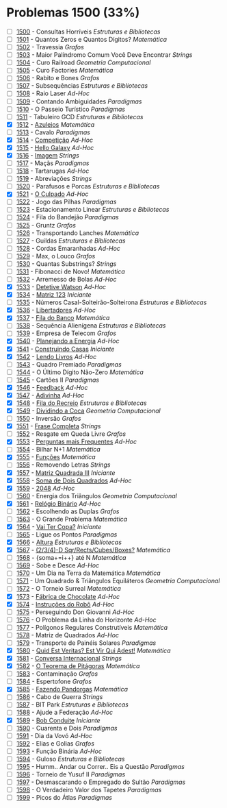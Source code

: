 # Problemas 1500 (33%)

- [ ]  [1500](https://www.beecrowd.com.br/repository/UOJ_1500.html) - Consultas Horríveis *Estruturas e Bibliotecas*
- [ ]  [1501](https://www.beecrowd.com.br/repository/UOJ_1501.html) - Quantos Zeros e Quantos Dígitos? *Matemática*
- [ ]  [1502](https://www.beecrowd.com.br/repository/UOJ_1502.html) - Travessia *Grafos*
- [ ]  [1503](https://www.beecrowd.com.br/repository/UOJ_1503.html) - Maior Palíndromo Comum Você Deve Encontrar *Strings*
- [ ]  [1504](https://www.beecrowd.com.br/repository/UOJ_1504.html) - Curo Railroad *Geometria Computacional*
- [ ]  [1505](https://www.beecrowd.com.br/repository/UOJ_1505.html) - Curo Factories *Matemática*
- [ ]  [1506](https://www.beecrowd.com.br/repository/UOJ_1506.html) - Rabito e Bones *Grafos*
- [ ]  [1507](https://www.beecrowd.com.br/repository/UOJ_1507.html) - Subsequências *Estruturas e Bibliotecas*
- [ ]  [1508](https://www.beecrowd.com.br/repository/UOJ_1508.html) - Raio Laser *Ad-Hoc*
- [ ]  [1509](https://www.beecrowd.com.br/repository/UOJ_1509.html) - Contando Ambiguidades *Paradigmas*
- [ ]  [1510](https://www.beecrowd.com.br/repository/UOJ_1510.html) - O Passeio Turístico *Paradigmas*
- [ ]  [1511](https://www.beecrowd.com.br/repository/UOJ_1511.html) - Tabuleiro GCD *Estruturas e Bibliotecas*
- [x]  [1512](https://www.beecrowd.com.br/repository/UOJ_1512.html) - [Azulejos](https://github.com/potigol/beecrowd/blob/master/src/1500/1512.poti) *Matemática*
- [ ]  [1513](https://www.beecrowd.com.br/repository/UOJ_1513.html) - Cavalo *Paradigmas*
- [x]  [1514](https://www.beecrowd.com.br/repository/UOJ_1514.html) - [Competição](https://github.com/potigol/beecrowd/blob/master/src/1500/1514.poti) *Ad-Hoc*
- [x]  [1515](https://www.beecrowd.com.br/repository/UOJ_1515.html) - [Hello Galaxy](https://github.com/potigol/beecrowd/blob/master/src/1500/1515.poti) *Ad-Hoc*
- [x]  [1516](https://www.beecrowd.com.br/repository/UOJ_1516.html) - [Imagem](https://github.com/potigol/beecrowd/blob/master/src/1500/1516.poti) *Strings*
- [ ]  [1517](https://www.beecrowd.com.br/repository/UOJ_1517.html) - Maçãs *Paradigmas*
- [ ]  [1518](https://www.beecrowd.com.br/repository/UOJ_1518.html) - Tartarugas *Ad-Hoc*
- [ ]  [1519](https://www.beecrowd.com.br/repository/UOJ_1519.html) - Abreviações *Strings*
- [ ]  [1520](https://www.beecrowd.com.br/repository/UOJ_1520.html) - Parafusos e Porcas *Estruturas e Bibliotecas*
- [x]  [1521](https://www.beecrowd.com.br/repository/UOJ_1521.html) - [O Culpado](https://github.com/potigol/beecrowd/blob/master/src/1500/1521.poti) *Ad-Hoc*
- [ ]  [1522](https://www.beecrowd.com.br/repository/UOJ_1522.html) - Jogo das Pilhas *Paradigmas*
- [ ]  [1523](https://www.beecrowd.com.br/repository/UOJ_1523.html) - Estacionamento Linear *Estruturas e Bibliotecas*
- [ ]  [1524](https://www.beecrowd.com.br/repository/UOJ_1524.html) - Fila do Bandejão *Paradigmas*
- [ ]  [1525](https://www.beecrowd.com.br/repository/UOJ_1525.html) - Gruntz *Grafos*
- [ ]  [1526](https://www.beecrowd.com.br/repository/UOJ_1526.html) - Transportando Lanches *Matemática*
- [ ]  [1527](https://www.beecrowd.com.br/repository/UOJ_1527.html) - Guildas *Estruturas e Bibliotecas*
- [ ]  [1528](https://www.beecrowd.com.br/repository/UOJ_1528.html) - Cordas Emaranhadas *Ad-Hoc*
- [ ]  [1529](https://www.beecrowd.com.br/repository/UOJ_1529.html) - Max, o Louco *Grafos*
- [ ]  [1530](https://www.beecrowd.com.br/repository/UOJ_1530.html) - Quantas Substrings? *Strings*
- [ ]  [1531](https://www.beecrowd.com.br/repository/UOJ_1531.html) - Fibonacci de Novo! *Matemática*
- [ ]  [1532](https://www.beecrowd.com.br/repository/UOJ_1532.html) - Arremesso de Bolas *Ad-Hoc*
- [x]  [1533](https://www.beecrowd.com.br/repository/UOJ_1533.html) - [Detetive Watson](https://github.com/potigol/beecrowd/blob/master/src/1500/1533.poti) *Ad-Hoc*
- [x]  [1534](https://www.beecrowd.com.br/repository/UOJ_1534.html) - [Matriz 123](https://github.com/potigol/beecrowd/blob/master/src/1500/1534.poti) *Iniciante*
- [ ]  [1535](https://www.beecrowd.com.br/repository/UOJ_1535.html) - Números Casal-Solteirão-Solteirona *Estruturas e Bibliotecas*
- [x]  [1536](https://www.beecrowd.com.br/repository/UOJ_1536.html) - [Libertadores](https://github.com/potigol/beecrowd/blob/master/src/1500/1536.poti) *Ad-Hoc*
- [x]  [1537](https://www.beecrowd.com.br/repository/UOJ_1537.html) - [Fila do Banco](https://github.com/potigol/beecrowd/blob/master/src/1500/1537.poti) *Matemática*
- [ ]  [1538](https://www.beecrowd.com.br/repository/UOJ_1538.html) - Sequência Alienígena *Estruturas e Bibliotecas*
- [ ]  [1539](https://www.beecrowd.com.br/repository/UOJ_1539.html) - Empresa de Telecom *Grafos*
- [x]  [1540](https://www.beecrowd.com.br/repository/UOJ_1540.html) - [Planejando a Energia](https://github.com/potigol/beecrowd/blob/master/src/1500/1540.poti) *Ad-Hoc*
- [x]  [1541](https://www.beecrowd.com.br/repository/UOJ_1541.html) - [Construindo Casas](https://github.com/potigol/beecrowd/blob/master/src/1500/1541.poti) *Iniciante*
- [x]  [1542](https://www.beecrowd.com.br/repository/UOJ_1542.html) - [Lendo Livros](https://github.com/potigol/beecrowd/blob/master/src/1500/1542.poti) *Ad-Hoc*
- [ ]  [1543](https://www.beecrowd.com.br/repository/UOJ_1543.html) - Quadro Premiado *Paradigmas*
- [ ]  [1544](https://www.beecrowd.com.br/repository/UOJ_1544.html) - O Último Dígito Não-Zero *Matemática*
- [ ]  [1545](https://www.beecrowd.com.br/repository/UOJ_1545.html) - Cartões II *Paradigmas*
- [x]  [1546](https://www.beecrowd.com.br/repository/UOJ_1546.html) - [Feedback](https://github.com/potigol/beecrowd/blob/master/src/1500/1546.poti) *Ad-Hoc*
- [x]  [1547](https://www.beecrowd.com.br/repository/UOJ_1547.html) - [Adivinha](https://github.com/potigol/beecrowd/blob/master/src/1500/1547.poti) *Ad-Hoc*
- [x]  [1548](https://www.beecrowd.com.br/repository/UOJ_1548.html) - [Fila do Recreio](https://github.com/potigol/beecrowd/blob/master/src/1500/1548.poti) *Estruturas e Bibliotecas*
- [x]  [1549](https://www.beecrowd.com.br/repository/UOJ_1549.html) - [Dividindo a Coca](https://github.com/potigol/beecrowd/blob/master/src/1500/1549.poti) *Geometria Computacional*
- [ ]  [1550](https://www.beecrowd.com.br/repository/UOJ_1550.html) - Inversão *Grafos*
- [x]  [1551](https://www.beecrowd.com.br/repository/UOJ_1551.html) - [Frase Completa](https://github.com/potigol/beecrowd/blob/master/src/1500/1551.poti) *Strings*
- [ ]  [1552](https://www.beecrowd.com.br/repository/UOJ_1552.html) - Resgate em Queda Livre *Grafos*
- [x]  [1553](https://www.beecrowd.com.br/repository/UOJ_1553.html) - [Perguntas mais Frequentes](https://github.com/potigol/beecrowd/blob/master/src/1500/1553.poti) *Ad-Hoc*
- [ ]  [1554](https://www.beecrowd.com.br/repository/UOJ_1554.html) - Bilhar N+1 *Matemática*
- [x]  [1555](https://www.beecrowd.com.br/repository/UOJ_1555.html) - [Funções](https://github.com/potigol/beecrowd/blob/master/src/1500/1555.poti) *Matemática*
- [ ]  [1556](https://www.beecrowd.com.br/repository/UOJ_1556.html) - Removendo Letras *Strings*
- [x]  [1557](https://www.beecrowd.com.br/repository/UOJ_1557.html) - [Matriz Quadrada III](https://github.com/potigol/beecrowd/blob/master/src/1500/1557.poti) *Iniciante*
- [x]  [1558](https://www.beecrowd.com.br/repository/UOJ_1558.html) - [Soma de Dois Quadrados](https://github.com/potigol/beecrowd/blob/master/src/1500/1558.poti) *Ad-Hoc*
- [x]  [1559](https://www.beecrowd.com.br/repository/UOJ_1559.html) - [2048](https://github.com/potigol/beecrowd/blob/master/src/1500/1559.poti) *Ad-Hoc*
- [ ]  [1560](https://www.beecrowd.com.br/repository/UOJ_1560.html) - Energia dos Triângulos *Geometria Computacional*
- [x]  [1561](https://www.beecrowd.com.br/repository/UOJ_1561.html) - [Relógio Binário](https://github.com/potigol/beecrowd/blob/master/src/1500/1561.poti) *Ad-Hoc*
- [ ]  [1562](https://www.beecrowd.com.br/repository/UOJ_1562.html) - Escolhendo as Duplas *Grafos*
- [ ]  [1563](https://www.beecrowd.com.br/repository/UOJ_1563.html) - O Grande Problema *Matemática*
- [x]  [1564](https://www.beecrowd.com.br/repository/UOJ_1564.html) - [Vai Ter Copa?](https://github.com/potigol/beecrowd/blob/master/src/1500/1564.poti) *Iniciante*
- [ ]  [1565](https://www.beecrowd.com.br/repository/UOJ_1565.html) - Ligue os Pontos *Paradigmas*
- [x]  [1566](https://www.beecrowd.com.br/repository/UOJ_1566.html) - [Altura](https://github.com/potigol/beecrowd/blob/master/src/1500/1566.poti) *Estruturas e Bibliotecas*
- [x]  [1567](https://www.beecrowd.com.br/repository/UOJ_1567.html) - [(2/3/4)-D Sqr/Rects/Cubes/Boxes?](https://github.com/potigol/beecrowd/blob/master/src/1500/1567.poti) *Matemática*
- [ ]  [1568](https://www.beecrowd.com.br/repository/UOJ_1568.html) - {soma+=i++} até N *Matemática*
- [ ]  [1569](https://www.beecrowd.com.br/repository/UOJ_1569.html) - Sobe e Desce *Ad-Hoc*
- [ ]  [1570](https://www.beecrowd.com.br/repository/UOJ_1570.html) - Um Dia na Terra da Matemática *Matemática*
- [ ]  [1571](https://www.beecrowd.com.br/repository/UOJ_1571.html) - Um Quadrado &amp; Triângulos Equiláteros *Geometria Computacional*
- [ ]  [1572](https://www.beecrowd.com.br/repository/UOJ_1572.html) - O Torneio Surreal *Matemática*
- [x]  [1573](https://www.beecrowd.com.br/repository/UOJ_1573.html) - [Fábrica de Chocolate](https://github.com/potigol/beecrowd/blob/master/src/1500/1573.poti) *Ad-Hoc*
- [x]  [1574](https://www.beecrowd.com.br/repository/UOJ_1574.html) - [Instruções do Robô](https://github.com/potigol/beecrowd/blob/master/src/1500/1574.poti) *Ad-Hoc*
- [ ]  [1575](https://www.beecrowd.com.br/repository/UOJ_1575.html) - Perseguindo Don Giovanni *Ad-Hoc*
- [ ]  [1576](https://www.beecrowd.com.br/repository/UOJ_1576.html) - O Problema da Linha do Horizonte *Ad-Hoc*
- [ ]  [1577](https://www.beecrowd.com.br/repository/UOJ_1577.html) - Polígonos Regulares Construtíveis *Matemática*
- [ ]  [1578](https://www.beecrowd.com.br/repository/UOJ_1578.html) - Matriz de Quadrados *Ad-Hoc*
- [ ]  [1579](https://www.beecrowd.com.br/repository/UOJ_1579.html) - Transporte de Painéis Solares *Paradigmas*
- [x]  [1580](https://www.beecrowd.com.br/repository/UOJ_1580.html) - [Quid Est Veritas? Est Vir Qui Adest!](https://github.com/potigol/beecrowd/blob/master/src/1500/1580.poti) *Matemática*
- [x]  [1581](https://www.beecrowd.com.br/repository/UOJ_1581.html) - [Conversa Internacional](https://github.com/potigol/beecrowd/blob/master/src/1500/1581.poti) *Strings*
- [x]  [1582](https://www.beecrowd.com.br/repository/UOJ_1582.html) - [O Teorema de Pitágoras](https://github.com/potigol/beecrowd/blob/master/src/1500/1582.poti) *Matemática*
- [ ]  [1583](https://www.beecrowd.com.br/repository/UOJ_1583.html) - Contaminação *Grafos*
- [ ]  [1584](https://www.beecrowd.com.br/repository/UOJ_1584.html) - Espertofone *Grafos*
- [x]  [1585](https://www.beecrowd.com.br/repository/UOJ_1585.html) - [Fazendo Pandorgas](https://github.com/potigol/beecrowd/blob/master/src/1500/1585.poti) *Matemática*
- [ ]  [1586](https://www.beecrowd.com.br/repository/UOJ_1586.html) - Cabo de Guerra *Strings*
- [ ]  [1587](https://www.beecrowd.com.br/repository/UOJ_1587.html) - BIT Park *Estruturas e Bibliotecas*
- [ ]  [1588](https://www.beecrowd.com.br/repository/UOJ_1588.html) - Ajude a Federação *Ad-Hoc*
- [x]  [1589](https://www.beecrowd.com.br/repository/UOJ_1589.html) - [Bob Conduite](https://github.com/potigol/beecrowd/blob/master/src/1500/1589.poti) *Iniciante*
- [ ]  [1590](https://www.beecrowd.com.br/repository/UOJ_1590.html) - Cuarenta e Dois *Paradigmas*
- [ ]  [1591](https://www.beecrowd.com.br/repository/UOJ_1591.html) - Dia da Vovó *Ad-Hoc*
- [ ]  [1592](https://www.beecrowd.com.br/repository/UOJ_1592.html) - Elias e Golias *Grafos*
- [ ]  [1593](https://www.beecrowd.com.br/repository/UOJ_1593.html) - Função Binária *Ad-Hoc*
- [ ]  [1594](https://www.beecrowd.com.br/repository/UOJ_1594.html) - Guloso *Estruturas e Bibliotecas*
- [ ]  [1595](https://www.beecrowd.com.br/repository/UOJ_1595.html) - Humm.. Andar ou Correr.. Eis a Questão *Paradigmas*
- [ ]  [1596](https://www.beecrowd.com.br/repository/UOJ_1596.html) - Torneio de Yusuf II *Paradigmas*
- [ ]  [1597](https://www.beecrowd.com.br/repository/UOJ_1597.html) - Desmascarando o Empregado do Sultão *Paradigmas*
- [ ]  [1598](https://www.beecrowd.com.br/repository/UOJ_1598.html) - O Verdadeiro Valor dos Tapetes *Paradigmas*
- [ ]  [1599](https://www.beecrowd.com.br/repository/UOJ_1599.html) - Picos do Átlas *Paradigmas*